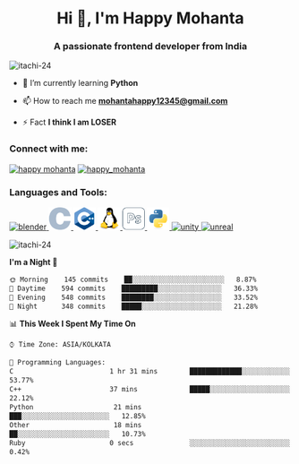 <h1 align="center">Hi 👋, I'm Happy Mohanta</h1>
<h3 align="center">A passionate frontend developer from India</h3>
<p align="left"> <img src="https://komarev.com/ghpvc/?username=itachi-24&label=Profile%20views&color=0e75b6&style=flat" alt="itachi-24" /> </p>

- 🌱 I’m currently learning **Python**

- 📫 How to reach me **mohantahappy12345@gmail.com**

- ⚡ Fact **I think I am LOSER**

<h3 align="left">Connect with me:</h3>
<p align="left">
<a href="https://fb.com/happy.mohanta.7" target="blank"><img align="center" src="https://cdn.jsdelivr.net/npm/simple-icons@3.0.1/icons/facebook.svg" alt="happy mohanta" height="30" width="40" /></a>
<a href="https://instagram.com/happymohanta" target="blank"><img align="center" src="https://cdn.jsdelivr.net/npm/simple-icons@3.0.1/icons/instagram.svg" alt="happy_mohanta" height="30" width="40" /></a>
</p>

<h3 align="left">Languages and Tools:</h3>
<p align="left"> <a href="https://www.blender.org/" target="_blank"> <img src="https://download.blender.org/branding/community/blender_community_badge_white.svg" alt="blender" width="40" height="40"/> </a> <a href="https://www.cprogramming.com/" target="_blank"> <img src="https://raw.githubusercontent.com/devicons/devicon/master/icons/c/c-original.svg" alt="c" width="40" height="40"/> </a> <a href="https://www.w3schools.com/cpp/" target="_blank"> <img src="https://raw.githubusercontent.com/devicons/devicon/master/icons/cplusplus/cplusplus-original.svg" alt="cplusplus" width="40" height="40"/> </a> <a href="https://www.linux.org/" target="_blank"> <img src="https://raw.githubusercontent.com/devicons/devicon/master/icons/linux/linux-original.svg" alt="linux" width="40" height="40"/> </a> <a href="https://www.photoshop.com/en" target="_blank"> <img src="https://raw.githubusercontent.com/devicons/devicon/master/icons/photoshop/photoshop-line.svg" alt="photoshop" width="40" height="40"/> </a> <a href="https://www.python.org" target="_blank"> <img src="https://raw.githubusercontent.com/devicons/devicon/master/icons/python/python-original.svg" alt="python" width="40" height="40"/> </a> <a href="https://unity.com/" target="_blank"> <img src="https://www.vectorlogo.zone/logos/unity3d/unity3d-icon.svg" alt="unity" width="40" height="40"/> </a> <a href="https://unrealengine.com/" target="_blank"> <img src="https://raw.githubusercontent.com/kenangundogan/fontisto/036b7eca71aab1bef8e6a0518f7329f13ed62f6b/icons/svg/brand/unreal-engine.svg" alt="unreal" width="40" height="40"/> </a> </p>

<p><img align="center" src="https://github-readme-stats.vercel.app/api/top-langs?username=itachi-24&show_icons=true&locale=en&layout=compact" alt="itachi-24" /></p>
 
 **I'm a Night 🦉** 

```text
🌞 Morning    145 commits    ██░░░░░░░░░░░░░░░░░░░░░░░   8.87% 
🌆 Daytime    594 commits    █████████░░░░░░░░░░░░░░░░   36.33% 
🌃 Evening    548 commits    ████████░░░░░░░░░░░░░░░░░   33.52% 
🌙 Night      348 commits    █████░░░░░░░░░░░░░░░░░░░░   21.28%

```

📊 **This Week I Spent My Time On** 

```text
⌚︎ Time Zone: ASIA/KOLKATA

💬 Programming Languages: 
C                        1 hr 31 mins        █████████████░░░░░░░░░░░░   53.77% 
C++                      37 mins             █████░░░░░░░░░░░░░░░░░░░░   22.12% 
Python                    21 mins             ███░░░░░░░░░░░░░░░░░░░░░░   12.85% 
Other                     18 mins             ██░░░░░░░░░░░░░░░░░░░░░░░   10.73% 
Ruby                     0 secs              ░░░░░░░░░░░░░░░░░░░░░░░░░   0.42%

```
